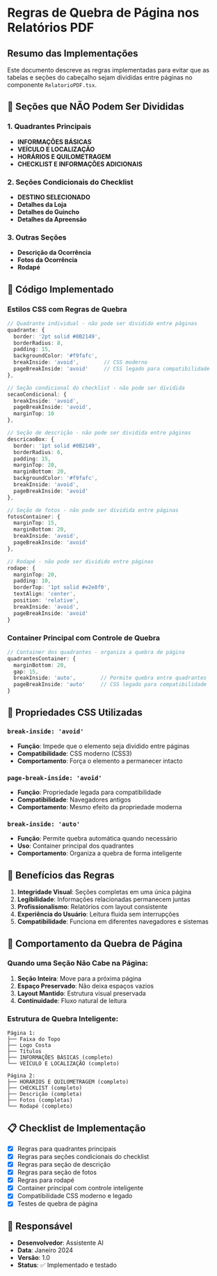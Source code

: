 # Regras de Quebra de Página nos Relatórios PDF

## Resumo das Implementações

Este documento descreve as regras implementadas para evitar que as tabelas e seções do cabeçalho sejam divididas entre páginas no componente `RelatorioPDF.tsx`.

## 🚫 Seções que NÃO Podem Ser Divididas

### 1. Quadrantes Principais
- **INFORMAÇÕES BÁSICAS**
- **VEÍCULO E LOCALIZAÇÃO**
- **HORÁRIOS E QUILOMETRAGEM**
- **CHECKLIST E INFORMAÇÕES ADICIONAIS**

### 2. Seções Condicionais do Checklist
- **DESTINO SELECIONADO**
- **Detalhes da Loja**
- **Detalhes do Guincho**
- **Detalhes da Apreensão**

### 3. Outras Seções
- **Descrição da Ocorrência**
- **Fotos da Ocorrência**
- **Rodapé**

## 🔧 Código Implementado

### Estilos CSS com Regras de Quebra

```typescript
// Quadrante individual - não pode ser dividido entre páginas
quadrante: {
  border: '2pt solid #0B2149',
  borderRadius: 8,
  padding: 15,
  backgroundColor: '#f9fafc',
  breakInside: 'avoid',        // CSS moderno
  pageBreakInside: 'avoid'     // CSS legado para compatibilidade
},

// Seção condicional do checklist - não pode ser dividida
secaoCondicional: {
  breakInside: 'avoid',
  pageBreakInside: 'avoid',
  marginTop: 10
},

// Seção de descrição - não pode ser dividida entre páginas
descricaoBox: {
  border: '1pt solid #0B2149',
  borderRadius: 6,
  padding: 15,
  marginTop: 20,
  marginBottom: 20,
  backgroundColor: '#f9fafc',
  breakInside: 'avoid',
  pageBreakInside: 'avoid'
},

// Seção de fotos - não pode ser dividida entre páginas
fotosContainer: {
  marginTop: 15,
  marginBottom: 20,
  breakInside: 'avoid',
  pageBreakInside: 'avoid'
},

// Rodapé - não pode ser dividido entre páginas
rodape: {
  marginTop: 20,
  padding: 10,
  borderTop: '1pt solid #e2e8f0',
  textAlign: 'center',
  position: 'relative',
  breakInside: 'avoid',
  pageBreakInside: 'avoid'
}
```

### Container Principal com Controle de Quebra

```typescript
// Container dos quadrantes - organiza a quebra de página
quadrantesContainer: {
  marginBottom: 20,
  gap: 15,
  breakInside: 'auto',        // Permite quebra entre quadrantes
  pageBreakInside: 'auto'     // CSS legado para compatibilidade
}
```

## 📱 Propriedades CSS Utilizadas

### `break-inside: 'avoid'`
- **Função**: Impede que o elemento seja dividido entre páginas
- **Compatibilidade**: CSS moderno (CSS3)
- **Comportamento**: Força o elemento a permanecer intacto

### `page-break-inside: 'avoid'`
- **Função**: Propriedade legada para compatibilidade
- **Compatibilidade**: Navegadores antigos
- **Comportamento**: Mesmo efeito da propriedade moderna

### `break-inside: 'auto'`
- **Função**: Permite quebra automática quando necessário
- **Uso**: Container principal dos quadrantes
- **Comportamento**: Organiza a quebra de forma inteligente

## 🎯 Benefícios das Regras

1. **Integridade Visual**: Seções completas em uma única página
2. **Legibilidade**: Informações relacionadas permanecem juntas
3. **Profissionalismo**: Relatórios com layout consistente
4. **Experiência do Usuário**: Leitura fluida sem interrupções
5. **Compatibilidade**: Funciona em diferentes navegadores e sistemas

## 🔄 Comportamento da Quebra de Página

### Quando uma Seção Não Cabe na Página:
1. **Seção Inteira**: Move para a próxima página
2. **Espaço Preservado**: Não deixa espaços vazios
3. **Layout Mantido**: Estrutura visual preservada
4. **Continuidade**: Fluxo natural de leitura

### Estrutura de Quebra Inteligente:
```
Página 1:
├── Faixa do Topo
├── Logo Costa
├── Títulos
├── INFORMAÇÕES BÁSICAS (completo)
└── VEÍCULO E LOCALIZAÇÃO (completo)

Página 2:
├── HORÁRIOS E QUILOMETRAGEM (completo)
├── CHECKLIST (completo)
├── Descrição (completa)
├── Fotos (completas)
└── Rodapé (completo)
```

## 📋 Checklist de Implementação

- [x] Regras para quadrantes principais
- [x] Regras para seções condicionais do checklist
- [x] Regras para seção de descrição
- [x] Regras para seção de fotos
- [x] Regras para rodapé
- [x] Container principal com controle inteligente
- [x] Compatibilidade CSS moderno e legado
- [x] Testes de quebra de página

## 👥 Responsável

- **Desenvolvedor**: Assistente AI
- **Data**: Janeiro 2024
- **Versão**: 1.0
- **Status**: ✅ Implementado e testado









